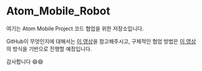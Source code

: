 # Atom_Mobile_Robot

여기는 Atom Mobile Project 코드 협업을 위한 저장소입니다.

GitHub이 무엇인지에 대해서는 [이 영상](https://www.youtube.com/watch?v=Fley6IFhlC8)을 참고해주시고, 구체적인 협업 방법은 [이 영상](https://www.youtube.com/watch?v=tkkbYCajCjM)의 방식을 기반으로 진행할 예정입니다.

감사합니다 😄😄
